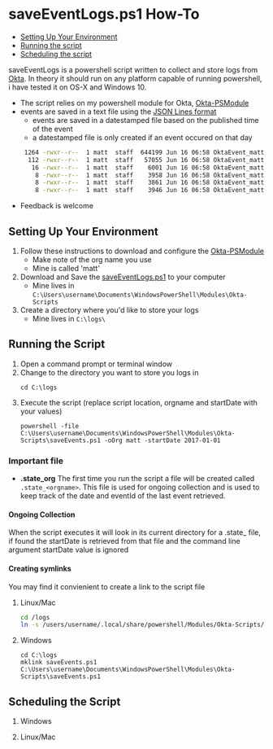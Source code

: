 # saveEventLogs.ps1 How-To

- [Setting Up Your Environment](#setting-up-your-environment)
- [Running the script](#running-the-script)
- [Scheduling the script](#scheduling-the-script)

saveEventLogs is a powershell script written to collect and store logs from [Okta](https://www.okta.com/).  In theory it should run on any platform capable of running powershell, i have tested it on OS-X and Windows 10.

- The script relies on my powershell module for Okta, [Okta-PSModule](https://github.com/mbegan/Okta-PSModule)
- events are saved in a text file using the [JSON Lines format](http://jsonlines.org/)
    - events are saved in a datestamped file based on the published time of the event
    - a datestamped file is only created if an event occured on that day
    ```bash
     1264 -rwxr--r--  1 matt  staff  644199 Jun 16 06:58 OktaEvent_matt_2017-06-01.jsonl
      112 -rwxr--r--  1 matt  staff   57055 Jun 16 06:58 OktaEvent_matt_2017-06-02.jsonl
       16 -rwxr--r--  1 matt  staff    6001 Jun 16 06:58 OktaEvent_matt_2017-06-05.jsonl
        8 -rwxr--r--  1 matt  staff    3958 Jun 16 06:58 OktaEvent_matt_2017-06-07.jsonl
        8 -rwxr--r--  1 matt  staff    3861 Jun 16 06:58 OktaEvent_matt_2017-06-09.jsonl
        8 -rwxr--r--  1 matt  staff    3946 Jun 16 06:58 OktaEvent_matt_2017-06-13.jsonl
    ```
- Feedback is welcome

## Setting Up Your Environment

1. Follow these instructions to download and configure the [Okta-PSModule](https://github.com/mbegan/Okta-PSModule/blob/master/README.md)
    - Make note of the org name you use
    - Mine is called 'matt'
2. Download and Save the [saveEventLogs.ps1](https://github.com/mbegan/Okta-Scripts/blob/master/saveEventLogs.ps1) to your computer
    - Mine lives in `C:\Users\username\Documents\WindowsPowerShell\Modules\Okta-Scripts`
3. Create a directory where you'd like to store your logs
    - Mine lives in `C:\logs\`

## Running the Script

1. Open a command prompt or terminal window
2. Change to the directory you want to store you logs in
    ```
    cd C:\logs
    ```
3. Execute the script (replace script location, orgname and startDate with your values)
    ```
    powershell -file C:\Users\username\Documents\WindowsPowerShell\Modules\Okta-Scripts\saveEvents.ps1 -oOrg matt -startDate 2017-01-01
    ```

### Important file
* **.state_org** The first time you run the script a file will be created called `.state_<orgname>`.  This file is used for ongoing collection and is used to keep track of the date and eventId of the last event retrieved.

#### Ongoing Collection
When the script executes it will look in its current directory for a .state_<orgname> file, if found the startDate is retrieved from that file and the command line argument startDate value is ignored

#### Creating symlinks
You may find it convienient to create a link to the script file

1. Linux/Mac
    ```bash
    cd /logs
    ln -s /users/username/.local/share/powershell/Modules/Okta-Scripts/saveEvents.ps1 .
    ```
2. Windows
    ```
    cd C:\logs
    mklink saveEvents.ps1 C:\Users\username\Documents\WindowsPowerShell\Modules\Okta-Scripts\saveEvents.ps1
    ```
    
## Scheduling the Script

1. Windows

2. Linux/Mac
